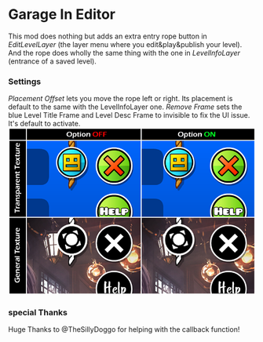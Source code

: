 # Garage In Editor

This mod does nothing but adds an extra entry rope button in *EditLevelLayer* (the layer menu where you edit&play&publish your level).
And the rope does wholly the same thing with the one in *LevelInfoLayer* (entrance of a saved level).

### Settings
*Placement Offset* lets you move the rope left or right. Its placement is default to the same with the LevelInfoLayer one.
*Remove Frame* sets the blue Level Title Frame and Level Desc Frame to invisible to fix the UI issue. It's default to activate.
![img](desc.png)

### special Thanks
Huge Thanks to @TheSillyDoggo for helping with the callback function!
